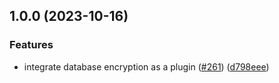 ## 1.0.0 (2023-10-16)


### Features

* integrate database encryption as a plugin ([#261](https://github.com/rudderlabs/rudder-sdk-react-native/issues/261)) ([d798eee](https://github.com/rudderlabs/rudder-sdk-react-native/commit/d798eeeb2ae9dd1ed750e96fe19d8ba80051b34e))
